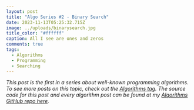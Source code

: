 ```yaml
---
layout: post
title: "Algo Series #2 - Binary Search"
date: 2023-11-13T05:25:32.715Z
image: ../uploads/binarysearch.jpg
title_color: "#ffffff"
caption: All I see are ones and zeros
comments: true
tags:
  - Algorithms
  - Programming
  - Searching
---
```

*This post is the first in a series about well-known programming algorithms. To see more posts on this topic, check out the [Algorithms tag](https://jasonmauss.com/tags/#Algorithms). The source code for this post and every algorithm post can be found at my [Algorithms GitHub repo here](https://github.com/jasonmauss/Algorithms/tree/main/BinarySearch).*